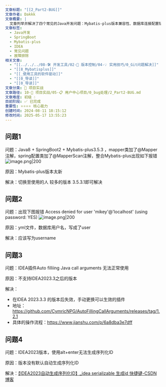 ```yaml
---
文章标题: "[[2_Part2-BUG]]"
文章作者: Dakkk
文章概要: |
  文章列举并解决了四个常见的Java开发问题：Mybatis-plus版本兼容性、数据库连接配置错误、IDEA插件失效及序列化ID生成问题，提供了直接的解决方案，帮助开发者快速排查并解决日常开发中的常见故障。
文章标签:
  - Java开发
  - SpringBoot
  - Mybatis-plus
  - IDEA
  - 常见问题
  - 故障排除
相关文章:
  - "[[../../../08-🛠️ 开发工具/02-🔧 版本控制/04-💡 实用技巧/0_Git问题解决]]"
  - "[[8_Mybatisplus]]"
  - "[[_使用工具的软件驱动]]"
  - "[[0_导读]]"
  - "[[0_导读]]"
文章分类: 🚀 项目实战
文章路径: 10-🚀 项目实战/05-📋 用户中心项目/0_bug处理/2_Part2-BUG.md
文章难度: 初级 💧
目前阶段: ✅ 已完成
重要性: ⭐⭐⭐⭐ 核心能力
创建时间: 2024-08-11 18:15:12
修改时间: 2025-05-17 13:55:23
---
```


## 问题1

问题：Java8 + SpringBoot2 + Mybatis-plus3.5.3 ，mapper类加了@Mapper注解，spring配置类加了@MapperScan注解，整合Mybatis-plus出现如下报错
![image.png|200](https://my-obsidian-image.oss-cn-guangzhou.aliyuncs.com/2024/04/92db0e4aedc0b3751154224780996b66.png)

原因：Mybatis-plus版本太新

解决：切换至使用的人 较多的版本 3.5.3.1即可解决

## 问题2

问题：出现下图报错 Access denied for user 'mikey'@'localhost' (using password: YES)
![image.png|200](https://my-obsidian-image.oss-cn-guangzhou.aliyuncs.com/2024/04/316c8a86ee87f248326963893698c9b7.png)

原因：yml文件，数据库用户名，写成了user

解决：应该写为username


## 问题3

问题：IDEA插件Auto filliing Java call arguments 无法正常使用

原因：不支持IDEA2023.3之后的版本

解决：
- 在IDEA 2023.3.3 的版本后失效，手动更换可以生效的插件
- 地址：https://github.com/CymricNPG/AutoFillingCallArguments/releases/tag/1.2.1
- 具体的操作流程：https://www.jianshu.com/p/6a8dba3e7dff

## 问题4

问题：IDEA2023版本，使用alt+enter无法生成序列化ID

原因：版本没有默认自动生成序列化ID

解决：[【IDEA2023自动生成序列化ID】_idea serializable 生成id 快捷键-CSDN博客](https://blog.csdn.net/qq_43495421/article/details/130662017)